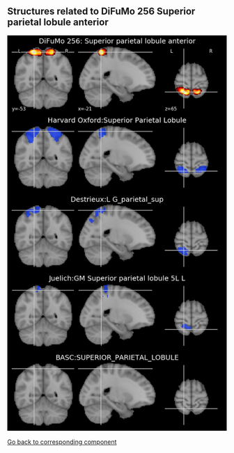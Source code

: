 


## Structures related to DiFuMo 256 Superior parietal lobule anterior

![189](189.jpg "Structures related to DiFuMo 256 Superior parietal lobule anterior")

[Go back to corresponding component](https://parietal-inria.github.io/DiFuMo/256/html/189.html)